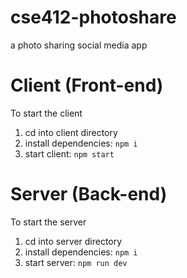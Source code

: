 # cse412-photoshare
a photo sharing social media app

# Client (Front-end)
To start the client
1. cd into client directory  
2. install dependencies: ```npm i```  
3. start client: ```npm start```  

# Server (Back-end)
To start the server
1. cd into server directory  
2. install dependencies: ```npm i```  
3. start server: ```npm run dev```  